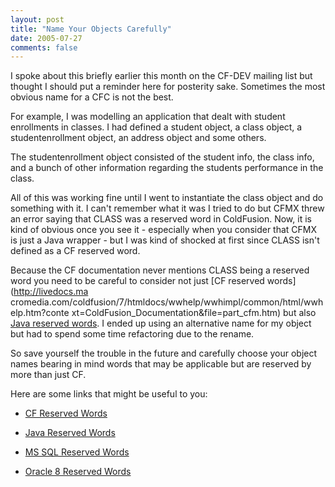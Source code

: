 ```yaml
---
layout: post
title: "Name Your Objects Carefully"
date: 2005-07-27
comments: false
---
```

I spoke about this briefly earlier this month on the CF-DEV mailing list but
thought I should put a reminder here for posterity sake. Sometimes the most
obvious name for a CFC is not the best.  
  
For example, I was modelling an application that dealt with student
enrollments in classes. I had defined a student object, a class object, a
studentenrollment object, an address object and some others.  
  
The studentenrollment object consisted of the student info, the class info,
and a bunch of other information regarding the students performance in the
class.  
  
All of this was working fine until I went to instantiate the class object and
do something with it. I can't remember what it was I tried to do but CFMX
threw an error saying that CLASS was a reserved word in ColdFusion. Now, it is
kind of obvious once you see it - especially when you consider that CFMX is
just a Java wrapper - but I was kind of shocked at first since CLASS isn't
defined as a CF reserved word.  
  
Because the CF documentation never mentions CLASS being a reserved word you
need to be careful to consider not just [CF reserved words](http://livedocs.ma
cromedia.com/coldfusion/7/htmldocs/wwhelp/wwhimpl/common/html/wwhelp.htm?conte
xt=ColdFusion_Documentation&file=part_cfm.htm) but also [Java reserved words](
http://java.sun.com/docs/books/tutorial/java/nutsandbolts/_keywords.html). I
ended up using an alternative name for my object but had to spend some time
refactoring due to the rename.  
  
So save yourself the trouble in the future and carefully choose your object
names bearing in mind words that may be applicable but are reserved by more
than just CF.  
  
Here are some links that might be useful to you:  

  

  * [CF Reserved Words](http://livedocs.macromedia.com/coldfusion/7/htmldocs/wwhelp/wwhimpl/common/html/wwhelp.htm?context=ColdFusion_Documentation&file=part_cfm.htm)
  

  * [Java Reserved Words](http://java.sun.com/docs/books/tutorial/java/nutsandbolts/_keywords.html)
  

  * [MS SQL Reserved Words](http://msdn.microsoft.com/library/default.asp?url=/library/en-us/tsqlref/ts_ra-rz_9oj7.asp)
  

  * [Oracle 8 Reserved Words](http://www-rohan.sdsu.edu/doc/oracle/server803/A54656_01/vol2_wor.htm)
  

